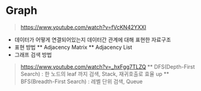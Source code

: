 # Graph
> https://www.youtube.com/watch?v=fVcKN42YXXI
* 데이터가 어떻게 연결되어있는지 데이터간 관계에 대해 표현한 자료구조
* 표현 방법
** Adjacency Matrix
** Adjacency List
* 그래프 검색 방법   
> https://www.youtube.com/watch?v=_hxFgg7TLZQ
** DFS(Depth-First Search) : 한 노드의 leaf 까지 검색, Stack, 재귀호출로 효율 up
** BFS(Breadth-First Search) : 레벨 단위 검색, Queue

